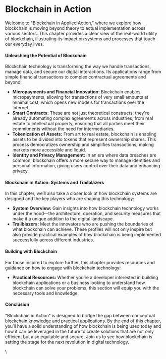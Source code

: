 # Blockchain in Action

Welcome to "Blockchain in Applied Action," where we explore how blockchain is moving beyond theory to actual implementation across various sectors. This chapter provides a clear view of the real-world utility of blockchain, illustrating its impact on systems and processes that touch our everyday lives.

#### Unleashing the Potential of Blockchain

Blockchain technology is transforming the way we handle transactions, manage data, and secure our digital interactions. Its applications range from simple financial transactions to complex contractual agreements and beyond:

* **Micropayments and Financial Innovation:** Blockchain enables micropayments, allowing for transactions of very small amounts at minimal cost, which opens new models for transactions over the internet.
* **Smart Contracts:** These are not just theoretical constructs; they're already automating complex agreements across industries, from real estate to intellectual property, ensuring that all parties meet their commitments without the need for intermediaries.
* **Tokenization of Assets:** From art to real estate, blockchain is enabling assets to be divided into tokens that represent ownership shares. This process democratizes ownership and simplifies transactions, making markets more accessible and liquid.
* **Identity and Privacy Management:** In an era where data breaches are common, blockchain offers a more secure way to manage identities and personal information, giving users control over their data and enhancing privacy.

#### Blockchain in Action: Systems and Trailblazers

In this chapter, we’ll also take a closer look at how blockchain systems are designed and the key players who are shaping this technology:

* **System Overview:** Gain insights into how blockchain technology works under the hood—the architecture, operation, and security measures that make it a unique addition to the digital landscape.
* **Trailblazers:** Meet the innovators who are pushing the boundaries of what blockchain can achieve. These profiles will not only inspire but also provide practical examples of how blockchain is being implemented successfully across different industries.

#### Building with Blockchain

For those inspired to explore further, this chapter provides resources and guidance on how to engage with blockchain technology:

* **Practical Resources:** Whether you’re a developer interested in building blockchain applications or a business looking to understand how blockchain can solve your problems, this section will equip you with the necessary tools and knowledge.

#### Conclusion

"Blockchain in Action" is designed to bridge the gap between conceptual blockchain knowledge and practical applications. By the end of this chapter, you’ll have a solid understanding of how blockchain is being used today and how it can be leveraged in the future to create solutions that are not only efficient but also equitable and secure. Join us to see how blockchain is setting the stage for the next revolution in digital technology.

\
